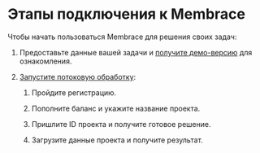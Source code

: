 # Этапы подключения к Membrace

Чтобы начать пользоваться Membrace для решения своих задач:

1. Предоставьте данные вашей задачи и [получите демо-версию](demo.md) для ознакомления.

2. [Запустите потоковую обработку](commissioning.md):

     1. Пройдите регистрацию.

     2. Пополните баланс и укажите название проекта.

     3. Пришлите ID проекта и получите готовое решение.

     4. Загрузите данные проекта и получите результат.